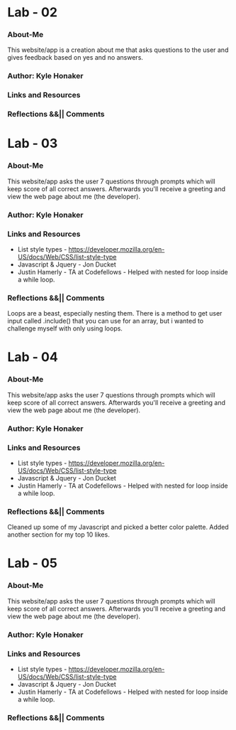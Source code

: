 # Lab - 02

### About-Me
This website/app is a creation about me that asks questions to the user and gives feedback based on yes and no answers.

### Author: Kyle Honaker

### Links and Resources

### Reflections &&|| Comments

# Lab - 03

### About-Me
This website/app asks the user 7 questions through prompts which will keep score of all correct answers. Afterwards you'll receive a greeting and view the web page about me (the developer).

### Author: Kyle Honaker

### Links and Resources
- List style types - https://developer.mozilla.org/en-US/docs/Web/CSS/list-style-type
- Javascript & Jquery - Jon Ducket
- Justin Hamerly - TA at Codefellows - Helped with nested for loop inside a while loop.

### Reflections &&|| Comments
Loops are a beast, especially nesting them. There is a method to get user input called .include() that you can use for an array, but i wanted to challenge myself with only using loops.

# Lab - 04

### About-Me
This website/app asks the user 7 questions through prompts which will keep score of all correct answers. Afterwards you'll receive a greeting and view the web page about me (the developer).

### Author: Kyle Honaker

### Links and Resources
- List style types - https://developer.mozilla.org/en-US/docs/Web/CSS/list-style-type
- Javascript & Jquery - Jon Ducket
- Justin Hamerly - TA at Codefellows - Helped with nested for loop inside a while loop.

### Reflections &&|| Comments
Cleaned up some of my Javascript and picked a better color palette. Added another section for my top 10 likes.

# Lab - 05

### About-Me
This website/app asks the user 7 questions through prompts which will keep score of all correct answers. Afterwards you'll receive a greeting and view the web page about me (the developer).

### Author: Kyle Honaker

### Links and Resources
- List style types - https://developer.mozilla.org/en-US/docs/Web/CSS/list-style-type
- Javascript & Jquery - Jon Ducket
- Justin Hamerly - TA at Codefellows - Helped with nested for loop inside a while loop.

### Reflections &&|| Comments

